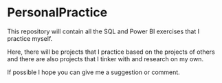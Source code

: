 # PersonalPractice
This repository will contain all the SQL and Power BI exercises that I practice myself.

Here, there will be projects that I practice based on the projects of others and there are also projects that I tinker with and research on my own.

If possible I hope you can give me a suggestion or comment.
